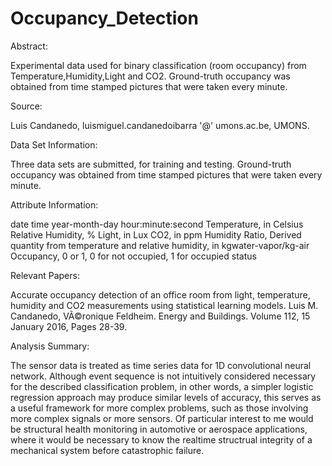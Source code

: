# Occupancy_Detection


Abstract: 

Experimental data used for binary classification (room occupancy) from Temperature,Humidity,Light and CO2. Ground-truth occupancy was obtained from time stamped pictures that were taken every minute.


Source: 

Luis Candanedo, luismiguel.candanedoibarra '@' umons.ac.be, UMONS.


Data Set Information: 

Three data sets are submitted, for training and testing. Ground-truth occupancy was obtained from time stamped pictures that were taken every minute.


Attribute Information:

date time year-month-day hour:minute:second
Temperature, in Celsius
Relative Humidity, %
Light, in Lux
CO2, in ppm
Humidity Ratio, Derived quantity from temperature and relative humidity, in kgwater-vapor/kg-air
Occupancy, 0 or 1, 0 for not occupied, 1 for occupied status


Relevant Papers:

Accurate occupancy detection of an office room from light, temperature, humidity and CO2 measurements using statistical learning models. Luis M. Candanedo, VÃ©ronique Feldheim. Energy and Buildings. Volume 112, 15 January 2016, Pages 28-39.


Analysis Summary:

The sensor data is treated as time series data for 1D convolutional neural network. Although event sequence is not intuitively considered necessary
for the described classification problem, in other words, a simpler logistic regression approach may produce similar levels of accuracy, this 
serves as a useful framework for more complex problems, such as those involving more complex signals or more sensors. Of particular interest to me
would be structural health monitoring in automotive or aerospace applications, where it would be necessary to know the realtime structrual integrity
of a mechanical system before catastrophic failure.
